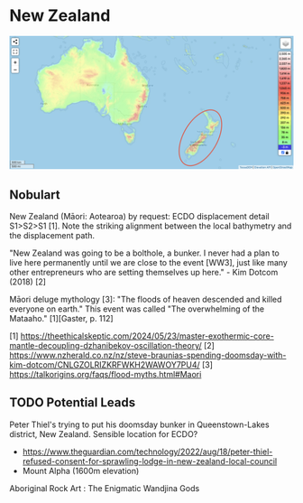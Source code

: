# New Zealand

![aus](img/new-zealand.png "aus")

## Nobulart

New Zealand (Māori: Aotearoa) by request: ECDO displacement detail S1>S2>S1 [1]. Note the striking alignment between the local bathymetry and the displacement path.

"New Zealand was going to be a bolthole, a bunker. I never had a plan to live here permanently until we are close to the event [WW3], just like many other entrepreneurs who are setting themselves up here." - Kim Dotcom (2018) [2]

Māori deluge mythology [3]:
"The floods of heaven descended and killed everyone on earth." This event was called "The overwhelming of the Mataaho." [1][Gaster, p. 112]

[1] https://theethicalskeptic.com/2024/05/23/master-exothermic-core-mantle-decoupling-dzhanibekov-oscillation-theory/
[2] https://www.nzherald.co.nz/nz/steve-braunias-spending-doomsday-with-kim-dotcom/CNLGZOLRIZKRFWKH2WAWOY7PU4/
[3] https://talkorigins.org/faqs/flood-myths.html#Maori

## TODO Potential Leads

Peter Thiel's trying to put his doomsday bunker in Queenstown-Lakes district, New Zealand. Sensible location for ECDO?
- https://www.theguardian.com/technology/2022/aug/18/peter-thiel-refused-consent-for-sprawling-lodge-in-new-zealand-local-council
- Mount Alpha (1600m elevation)

Aboriginal Rock Art : The Enigmatic Wandjina Gods